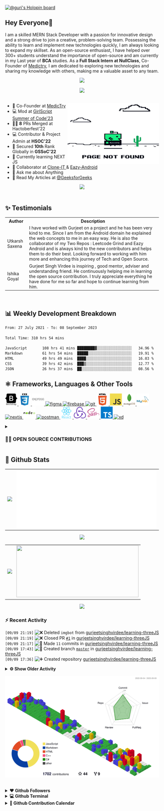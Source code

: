 [![@guri's Holopin board](https://holopin.io/api/user/board?user=guri)](https://holopin.io/@guri)

<!----------------------------------------------------------------ABOUT ME ----------------------------------------------------->

## Hey Everyone👋

I am a skilled MERN Stack Developer with a passion for innovative design and a strong drive to join a creative, problem-solving team. Possessing the ability to learn and implement new technologies quickly, I am always looking to expand my skillset. As an open-source enthusiast, I have helped over 300+ students understand the importance of open-source and am currently in my Last year of **BCA** studies. 
As a **Full Stack Intern at NullClass**, Co-Founder of [Medictry](https://www.linkedin.com/company/89489745), I am dedicated to exploring new technologies and sharing my knowledge with others, making me a valuable asset to any team.

<p align="center">
    <a href = "mailto: gurjeetsinghvirdee@gmail.com" target="_blank"><img src="https://img.shields.io/badge/gurjeetsinghvirdee@gmail.com-D74E43?style=for-the-badge&logo=gmail&logoColor=white"></a>
 </p>
 
<div align="center">
    <img src="https://api.visitorbadge.io/api/visitors?path=https%3A%2F%2Fgithub.com%2Fgurjeetsinghvirdee%2Fgurjeetsinghvirdee&label=VISITORS&labelColor=%23d9e3f0&countColor=%232ccce4"  width="150" />
</div>

<img src="https://www.animatedimages.org/data/media/562/animated-line-image-0111.gif" width="1000" height="2" />

<div>

<img align="right" height="200" width="300" src="https://raw.githubusercontent.com/gurjeetsinghvirdee/gurjeetsinghvirdee/main/giphy.webp" />
       <ul align="left">
            <li> 🏢 Co-Founder at <a href="https://www.linkedin.com/company/medictry/">MedicTry</a>
            <li> 💻 Mod at <a href="https://gssoc.girlscript.tech/"> GirlScript Summer of Code'23 </a></li>
            <li> 🧑‍💻 <strong>8</strong> PRs Merged at Hactoberfest'22 </li>
            <li> 💻 Contributor & Project Admin at <strong>HSOC'22</strong> </li>
            <li> 🎉 Secured <strong>10th</strong> Rank Globally in <strong>GSSoC'22</strong> </li>
            <li> 🏫 Currently learning NEXT JS </li>
            <li> 🤝 Collaborator at <a href="https://github.com/Rayman-Sodhi/Clone-IT"> Clone-IT </a> & <a href="https://github.com/utkarsh006/Eazy-Android"> Eazy-Android </a>
            </li>
            <li> 💬 Ask me about Anything </li>
            <li> 📕 Read My Articles at 
                <a href="https://auth.geeksforgeeks.org/user/gurjeetsinghvirdee/articles" target="_blank">@GeeksforGeeks</a>
            </li>
       </ul>  
</div>

<!--------------------------- Lanyard Profile--------------------------------->

<div align="center">        
    <a href="https://discord.com/users/916597112882495510"><img src="https://lanyard.cnrad.dev/api/916597112882495510" /></a>
</div>

<img src="https://www.animatedimages.org/data/media/562/animated-line-image-0111.gif" width="1000" height="2" />        
<!------------------------------------------TESTIMONIALS----------------------------------------------->
        
## ✨ Testimonials
        
<table>
  <tr>
    <th>Author</th>
    <th>Description</th>
  </tr>
  <tr>
    <td>Utkarsh Saxena</td>
    <td>I have worked with Gurjeet on a project and he has been very kind to me. Since I am from the Android domain he explained the web concepts to me in an easy way. He is also the collaborator of my Two Repos : Leetcode Grind and Eazy Android and is always kind to the new contributors and helps them to do their best. Looking forward to working with him more and enhancing this journey of Tech and Open Source.</td>
  </tr>
  <tr>
      <td>Ishika Goyal</td>
      <td>Gurjeet Singh Virdee is inspiring , good mentor, adviser and understanding friend. He continuously helping me in learning the open source contribution. I     truly appreciate everything he have done for me so far and hope to continue learning from him.</td>
  </tr>
</table>

<img src="https://www.animatedimages.org/data/media/562/animated-line-image-0111.gif" width="1000" height="2" />

<!-------------------------------------------------WAKA TIME---------------------------------------------------->

## 📊 Weekly Development Breakdown
  
<!--START_SECTION:waka-->

```txt
From: 27 July 2021 - To: 08 September 2023

Total Time: 310 hrs 54 mins

JavaScript       108 hrs 41 mins ████████▓░░░░░░░░░░░░░░░░   34.96 %
Markdown         61 hrs 54 mins  █████░░░░░░░░░░░░░░░░░░░░   19.91 %
HTML             49 hrs 49 mins  ████░░░░░░░░░░░░░░░░░░░░░   16.03 %
CSS              39 hrs 42 mins  ███▒░░░░░░░░░░░░░░░░░░░░░   12.77 %
JSON             26 hrs 37 mins  ██░░░░░░░░░░░░░░░░░░░░░░░   08.56 %
```

<!--END_SECTION:waka--> 

<!---------------------------------Frameworks, Languages & Other Tools ------------------------------------->        
        
## ⚛️ Frameworks, Languages & Other Tools        
 
<p align="left"> 
    <a href="https://getbootstrap.com" target="_blank" rel="noreferrer"> <img src="https://raw.githubusercontent.com/devicons/devicon/master/icons/bootstrap/bootstrap-plain-wordmark.svg" alt="bootstrap" width="40" height="40"/> 
    </a> 
    <a href="https://www.w3schools.com/css/" target="_blank" rel="noreferrer"> <img src="https://raw.githubusercontent.com/devicons/devicon/master/icons/css3/css3-original-wordmark.svg" alt="css3" width="40" height="40"/> 
    </a> 
    <a href="https://expressjs.com" target="_blank" rel="noreferrer"> <img src="https://raw.githubusercontent.com/devicons/devicon/master/icons/express/express-original-wordmark.svg" alt="express" width="40" height="40"/> 
    </a> 
    <a href="https://www.figma.com/" target="_blank" rel="noreferrer"> <img src="https://www.vectorlogo.zone/logos/figma/figma-icon.svg" alt="figma" width="40" height="40"/> 
    </a> <a href="https://firebase.google.com/" target="_blank" rel="noreferrer"> <img src="https://www.vectorlogo.zone/logos/firebase/firebase-icon.svg" alt="firebase" width="40" height="40"/> 
    </a> 
    <a href="https://git-scm.com/" target="_blank" rel="noreferrer"> <img src="https://www.vectorlogo.zone/logos/git-scm/git-scm-icon.svg" alt="git" width="40" height="40"/> 
    </a> 
    <a href="https://www.w3.org/html/" target="_blank" rel="noreferrer"> <img src="https://raw.githubusercontent.com/devicons/devicon/master/icons/html5/html5-original-wordmark.svg" alt="html5" width="40" height="40"/> 
    </a> 
    <a href="https://developer.mozilla.org/en-US/docs/Web/JavaScript" target="_blank" rel="noreferrer"> <img src="https://raw.githubusercontent.com/devicons/devicon/master/icons/javascript/javascript-original.svg" alt="javascript" width="40" height="40"/> 
    </a> 
    <a href="https://www.mongodb.com/" target="_blank" rel="noreferrer"> <img src="https://raw.githubusercontent.com/devicons/devicon/master/icons/mongodb/mongodb-original-wordmark.svg" alt="mongodb" width="40" height="40"/> 
    </a> 
    <a href="https://www.mysql.com/" target="_blank" rel="noreferrer"> <img src="https://raw.githubusercontent.com/devicons/devicon/master/icons/mysql/mysql-original-wordmark.svg" alt="mysql" width="40" height="40"/> 
    </a> 
    <a href="https://nextjs.org/" target="_blank" rel="noreferrer"> <img src="https://cdn.worldvectorlogo.com/logos/nextjs-2.svg" alt="nextjs" width="40" height="40"/> 
    </a> 
    <a href="https://nodejs.org" target="_blank" rel="noreferrer"> <img src="https://raw.githubusercontent.com/devicons/devicon/master/icons/nodejs/nodejs-original-wordmark.svg" alt="nodejs" width="40" height="40"/> 
    </a> 
    <a href="https://postman.com" target="_blank" rel="noreferrer"> <img src="https://www.vectorlogo.zone/logos/getpostman/getpostman-icon.svg" alt="postman" width="40" height="40"/> 
    </a> 
    <a href="https://reactjs.org/" target="_blank" rel="noreferrer"> <img src="https://raw.githubusercontent.com/devicons/devicon/master/icons/react/react-original-wordmark.svg" alt="react" width="40" height="40"/> 
    </a> 
    <a href="https://redux.js.org" target="_blank" rel="noreferrer"> <img src="https://raw.githubusercontent.com/devicons/devicon/master/icons/redux/redux-original.svg" alt="redux" width="40" height="40"/> 
    </a> 
    <a href="https://sass-lang.com" target="_blank" rel="noreferrer"> <img src="https://raw.githubusercontent.com/devicons/devicon/master/icons/sass/sass-original.svg" alt="sass" width="40" height="40"/> 
    </a> 
    <a href="https://www.typescriptlang.org/" target="_blank" rel="noreferrer"> <img src="https://raw.githubusercontent.com/devicons/devicon/master/icons/typescript/typescript-original.svg" alt="typescript" width="40" height="40"/> 
    </a> 
    <a href="https://www.adobe.com/products/xd.html" target="_blank" rel="noreferrer"> <img src="https://cdn.worldvectorlogo.com/logos/adobe-xd.svg" alt="xd" width="40" height="40"/> 
    </a> 
</p>

<!---------------------- OPEN SOURCE CONTRIBUTIONS ---------------------->
        
<details>
    <summary><h3> 👨‍💻 OPEN SOURCE CONTRIBUTIONS</h3></summary>  
    
|S.No.|Open Source Program |Duration| Contribution |Role|Rewards|
|---------|--------|-------|-------|----|-----|    
| 1. | GirlScript Summer Of Code 2022 | 1st Mar - 31st May 2022 | [Click Here](https://docs.google.com/document/d/15t_iThcyiNgIuAUmTJ9Utjy1ccxwTGZXy_0n8VYsHLE/edit?usp=sharing) | Contributor | [Link](https://drive.google.com/drive/folders/1gYYFepBLm09uATAZ9_Nh34opop_0nfCi?usp=sharing) |    
| 2. | GirlScript Summer Of Code 2022 | 1st Mar - 31st May 2022 | [Bundli-Frontend](https://github.com/Ayush7614/Bundli-Frontend) & [WebDev-ProjectKart](https://github.com/khushi-purwar/WebDev-ProjectKart) | Mentor | [Link](https://drive.google.com/drive/folders/1d0gDnPh8gR8qU61g-fWLEhahhshR8PXh?usp=sharing) |
| 3. | GirlScript Summer Of Code 2022 | 1st Mar - 31st July 2022 | Discord Moderator, Managing participants <br> activity through out the program. | Technical Team | T-Shirt [Link](https://drive.google.com/drive/folders/1B2jDXyXA-L-XXypvaNzrpXRTVY7GW-04?usp=sharing) |
| 4. | Hack Club RAIT | 1st July - 30st September 2022 | [Click Here](https://docs.google.com/document/d/1_ZutQmDbGkuFsbypF2oX_jbmFMf7OV-X4kr8xVs5J0w) | Contributor | [Link](https://drive.google.com/file/d/1Km6kXQU3NWr8OkWnaHB7-vLfEjhffplE/view?usp=sharing) |
| 5. | Hacktoberfest | 1st October - 31st October 2022 | [Click Here](https://docs.google.com/document/d/1mv27yGR7-SsIDOinqsYDnFutXHG49awhzvZYaEna3rM) | Contributor | T-Shirt & Stickers | 
| 6. | HyperEdge WOB'23 | 1st Feb - 1st May | Discord Moderator, Managing Leaderboard | Managing Team | - |
| 7. | GirlScript Summer Of Code 2023 | 6th May - 03 July | Jarvis - Decentralised Expense Tracker, GameZone | Mentor | - |
| 8. | GirlScript Summer Of Code 2023 | 29 May  - 5 September 2023 | Managing the activity of PA, Mentors & Contributors throughout the program | Discord Mod | - |
    
</details>

<!------------------------------------------------------------ GITHUB STATS ------------------------------------------------------------------------>
        
## 💫 Github Stats

<table>    
<tr>
  <td align="center">
    <img width="400" src="https://streak-stats.demolab.com/?user=gurjeetsinghvirdee&theme=shades-of-purple&hide_border=true&border_radius=5&date_format=j%20M%5B%20Y%5D" />
  </td>
  <td align="center">
    <img src="https://github.com/gurjeetsinghvirdee/gurjeetsinghvirdee/blob/main/metrics.plugin.isocalendar.svg" />
  </td>
</tr>
</table>

<div align="center">
    <img width="600" src="https://github-profile-trophy.vercel.app/?username=gurjeetsinghvirdee&theme=discord&column=5&hide_border=true" /> 
</div>

<table>    
<tr>
  <td align="center">
    <img width="400" src="https://github-readme-stats.vercel.app/api?username=gurjeetsinghvirdee&show_icons=true&theme=shades-of-purple&include_all_commits=true&hide_border=true" />
  </td>
  <td align="center">
    <img height="170" width="400" src="https://github-readme-stats.vercel.app/api/top-langs/?username=gurjeetsinghvirdee&layout=compact&theme=shades-of-purple&langs_count=15&hide_border=true" /> 
  </td>
</tr>
</table>

<div align="center">
  <img src="https://github-readme-activity-graph.vercel.app/graph?username=gurjeetsinghvirdee&theme=synthwave-84&true&hide_border=true" />
</div>
        
### ⚡ Recent Activity     
        
<!--START_SECTION:activity-->  
`[09/09 21:19]` <img alt="❌" src="https://github.com/cheesits456/github-activity-readme/raw/master/icons/delete.png" align="top" height="18"> Deleted `imgbot` from [gurjeetsinghvirdee/learning-threeJS](https://github.com/gurjeetsinghvirdee/learning-threeJS)  
`[09/09 21:19]` <img alt="❌" src="https://github.com/cheesits456/github-activity-readme/raw/master/icons/pr-close.png" align="top" height="18"> Closed PR [`#1`](https://github.com//gurjeetsinghvirdee/learning-threeJS/pull/1 '[ImgBot] Optimize images') in [gurjeetsinghvirdee/learning-threeJS](https://github.com/gurjeetsinghvirdee/learning-threeJS)  
`[09/09 21:17]` <img alt="📝" src="https://github.com/cheesits456/github-activity-readme/raw/master/icons/commit.png" align="top" height="18"> Made `11` commits in [gurjeetsinghvirdee/learning-threeJS](https://github.com/gurjeetsinghvirdee/learning-threeJS)  
`[09/09 17:43]` <img alt="📂" src="https://github.com/cheesits456/github-activity-readme/raw/master/icons/create-branch.png" align="top" height="18"> Created branch [`master`](https://github.com/gurjeetsinghvirdee/learning-threeJS/tree/master) in [gurjeetsinghvirdee/learning-threeJS](https://github.com/gurjeetsinghvirdee/learning-threeJS)  
`[09/09 17:36]` <img alt="➕" src="https://github.com/cheesits456/github-activity-readme/raw/master/icons/create-repo.png" align="top" height="18"> Created repository [gurjeetsinghvirdee/learning-threeJS](https://github.com/gurjeetsinghvirdee/learning-threeJS)  

<details><summary><b> ⚙️ Show Older Activity</b></summary>

`[09/09 17:34]` <img alt="📝" src="https://github.com/cheesits456/github-activity-readme/raw/master/icons/commit.png" align="top" height="18"> Made `2` commits in [gurjeetsinghvirdee/starting-with-threejs](https://github.com/gurjeetsinghvirdee/starting-with-threejs)  
`[09/09 17:18]` <img alt="📂" src="https://github.com/cheesits456/github-activity-readme/raw/master/icons/create-branch.png" align="top" height="18"> Created branch [`master`](https://github.com/gurjeetsinghvirdee/starting-with-threejs/tree/master) in [gurjeetsinghvirdee/starting-with-threejs](https://github.com/gurjeetsinghvirdee/starting-with-threejs)  
`[09/09 17:17]` <img alt="➕" src="https://github.com/cheesits456/github-activity-readme/raw/master/icons/create-repo.png" align="top" height="18"> Created repository [gurjeetsinghvirdee/starting-with-threejs](https://github.com/gurjeetsinghvirdee/starting-with-threejs)  
`[09/09 17:12]` <img alt="⭐" src="https://github.com/cheesits456/github-activity-readme/raw/master/icons/star.png" align="top" height="18"> Starred [floating-ui/floating-ui](https://github.com/floating-ui/floating-ui)  
`[09/07 19:30]` <img alt="📝" src="https://github.com/cheesits456/github-activity-readme/raw/master/icons/commit.png" align="top" height="18"> Made `40` commits in [gurjeetsinghvirdee/khugitshii](https://github.com/gurjeetsinghvirdee/khugitshii)  
`[09/07 13:34]` <img alt="📝" src="https://github.com/cheesits456/github-activity-readme/raw/master/icons/commit.png" align="top" height="18"> Made `6` commits in [gurjeetsinghvirdee/gssoc-website-new](https://github.com/gurjeetsinghvirdee/gssoc-website-new)  
`[09/07 08:54]` <img alt="📝" src="https://github.com/cheesits456/github-activity-readme/raw/master/icons/commit.png" align="top" height="18"> Made `2` commits in [girlscript/gssoc-website-new](https://github.com/girlscript/gssoc-website-new)  
`[09/06 09:45]` <img alt="📝" src="https://github.com/cheesits456/github-activity-readme/raw/master/icons/commit.png" align="top" height="18"> Made `1` commit in [gurjeetsinghvirdee/gurjeetsinghvirdee](https://github.com/gurjeetsinghvirdee/gurjeetsinghvirdee)  
`[09/06 09:08]` <img alt="📝" src="https://github.com/cheesits456/github-activity-readme/raw/master/icons/commit.png" align="top" height="18"> Made `1` commit in [gurjeetsinghvirdee/gssoc-website-new](https://github.com/gurjeetsinghvirdee/gssoc-website-new)  
`[09/06 07:37]` <img alt="📝" src="https://github.com/cheesits456/github-activity-readme/raw/master/icons/commit.png" align="top" height="18"> Made `1` commit in [girlscript/gssoc-website-new](https://github.com/girlscript/gssoc-website-new)  
`[09/05 13:06]` <img alt="📝" src="https://github.com/cheesits456/github-activity-readme/raw/master/icons/commit.png" align="top" height="18"> Made `3` commits in [gurjeetsinghvirdee/gssoc-website-new](https://github.com/gurjeetsinghvirdee/gssoc-website-new)  
`[09/05 13:06]` <img alt="📝" src="https://github.com/cheesits456/github-activity-readme/raw/master/icons/commit.png" align="top" height="18"> Made `3` commits in [girlscript/gssoc-website-new](https://github.com/girlscript/gssoc-website-new)  
`[09/04 16:56]` <img alt="📝" src="https://github.com/cheesits456/github-activity-readme/raw/master/icons/commit.png" align="top" height="18"> Made `1` commit in [gurjeetsinghvirdee/gssoc-website-new](https://github.com/gurjeetsinghvirdee/gssoc-website-new)  
`[09/04 16:53]` <img alt="📝" src="https://github.com/cheesits456/github-activity-readme/raw/master/icons/commit.png" align="top" height="18"> Made `2` commits in [girlscript/gssoc-website-new](https://github.com/girlscript/gssoc-website-new)  
`[09/04 16:53]` <img alt="🎉" src="https://github.com/cheesits456/github-activity-readme/raw/master/icons/merge.png" align="top" height="18"> Merged PR [`#159`](https://github.com//girlscript/gssoc-website-new/pull/159 'all emails added') in [girlscript/gssoc-website-new](https://github.com/girlscript/gssoc-website-new)  
`[09/04 16:52]` <img alt="✅" src="https://github.com/cheesits456/github-activity-readme/raw/master/icons/pr-open.png" align="top" height="18"> Opened PR [`#159`](https://github.com//girlscript/gssoc-website-new/pull/159 'all emails added') in [girlscript/gssoc-website-new](https://github.com/girlscript/gssoc-website-new)  
`[09/04 16:50]` <img alt="📝" src="https://github.com/cheesits456/github-activity-readme/raw/master/icons/commit.png" align="top" height="18"> Made `2` commits in [gurjeetsinghvirdee/gssoc-website-new](https://github.com/gurjeetsinghvirdee/gssoc-website-new)  
`[09/02 19:57]` <img alt="📝" src="https://github.com/cheesits456/github-activity-readme/raw/master/icons/commit.png" align="top" height="18"> Made `1` commit in [girlscript/gssoc-website-new](https://github.com/girlscript/gssoc-website-new)  
`[09/02 17:10]` <img alt="📝" src="https://github.com/cheesits456/github-activity-readme/raw/master/icons/commit.png" align="top" height="18"> Made `1` commit in [gurjeetsinghvirdee/gssoc-website-new](https://github.com/gurjeetsinghvirdee/gssoc-website-new)  
`[09/02 17:09]` <img alt="📝" src="https://github.com/cheesits456/github-activity-readme/raw/master/icons/commit.png" align="top" height="18"> Made `2` commits in [girlscript/gssoc-website-new](https://github.com/girlscript/gssoc-website-new)  
`[09/02 17:09]` <img alt="🎉" src="https://github.com/cheesits456/github-activity-readme/raw/master/icons/merge.png" align="top" height="18"> Merged PR [`#158`](https://github.com//girlscript/gssoc-website-new/pull/158 'few mails added in mentors json') in [girlscript/gssoc-website-new](https://github.com/girlscript/gssoc-website-new)  
`[09/02 17:09]` <img alt="✅" src="https://github.com/cheesits456/github-activity-readme/raw/master/icons/pr-open.png" align="top" height="18"> Opened PR [`#158`](https://github.com//girlscript/gssoc-website-new/pull/158 'few mails added in mentors json') in [girlscript/gssoc-website-new](https://github.com/girlscript/gssoc-website-new)  
`[09/02 17:09]` <img alt="📝" src="https://github.com/cheesits456/github-activity-readme/raw/master/icons/commit.png" align="top" height="18"> Made `6` commits in [gurjeetsinghvirdee/gssoc-website-new](https://github.com/gurjeetsinghvirdee/gssoc-website-new)  
`[09/01 19:19]` <img alt="📝" src="https://github.com/cheesits456/github-activity-readme/raw/master/icons/commit.png" align="top" height="18"> Made `5` commits in [girlscript/gssoc-website-new](https://github.com/girlscript/gssoc-website-new)  
`[08/31 19:37]` <img alt="📝" src="https://github.com/cheesits456/github-activity-readme/raw/master/icons/commit.png" align="top" height="18"> Made `1` commit in [gurjeetsinghvirdee/gssoc-website-new](https://github.com/gurjeetsinghvirdee/gssoc-website-new)  
`[08/31 19:27]` <img alt="📝" src="https://github.com/cheesits456/github-activity-readme/raw/master/icons/commit.png" align="top" height="18"> Made `2` commits in [girlscript/gssoc-website-new](https://github.com/girlscript/gssoc-website-new)  
`[08/31 19:27]` <img alt="🎉" src="https://github.com/cheesits456/github-activity-readme/raw/master/icons/merge.png" align="top" height="18"> Merged PR [`#157`](https://github.com//girlscript/gssoc-website-new/pull/157 'Admins data updated') in [girlscript/gssoc-website-new](https://github.com/girlscript/gssoc-website-new)  
`[08/31 19:26]` <img alt="✅" src="https://github.com/cheesits456/github-activity-readme/raw/master/icons/pr-open.png" align="top" height="18"> Opened PR [`#157`](https://github.com//girlscript/gssoc-website-new/pull/157 'Admins data updated') in [girlscript/gssoc-website-new](https://github.com/girlscript/gssoc-website-new)  
`[08/31 19:24]` <img alt="📝" src="https://github.com/cheesits456/github-activity-readme/raw/master/icons/commit.png" align="top" height="18"> Made `4` commits in [gurjeetsinghvirdee/gssoc-website-new](https://github.com/gurjeetsinghvirdee/gssoc-website-new)  
`[08/31 18:58]` <img alt="📝" src="https://github.com/cheesits456/github-activity-readme/raw/master/icons/commit.png" align="top" height="18"> Made `3` commits in [girlscript/gssoc-website-new](https://github.com/girlscript/gssoc-website-new)  
`[08/31 18:46]` <img alt="🎉" src="https://github.com/cheesits456/github-activity-readme/raw/master/icons/merge.png" align="top" height="18"> Merged PR [`#156`](https://github.com//girlscript/gssoc-website-new/pull/156 'lower Case Email issue fixed') in [girlscript/gssoc-website-new](https://github.com/girlscript/gssoc-website-new)  
`[08/31 18:44]` <img alt="✅" src="https://github.com/cheesits456/github-activity-readme/raw/master/icons/pr-open.png" align="top" height="18"> Opened PR [`#156`](https://github.com//girlscript/gssoc-website-new/pull/156 'lower Case Email issue fixed') in [girlscript/gssoc-website-new](https://github.com/girlscript/gssoc-website-new)  
`[08/31 18:44]` <img alt="📂" src="https://github.com/cheesits456/github-activity-readme/raw/master/icons/create-branch.png" align="top" height="18"> Created branch [`Admins-data`](https://github.com/gurjeetsinghvirdee/gssoc-website-new/tree/Admins-data) in [gurjeetsinghvirdee/gssoc-website-new](https://github.com/gurjeetsinghvirdee/gssoc-website-new)  
`[08/31 16:20]` <img alt="📝" src="https://github.com/cheesits456/github-activity-readme/raw/master/icons/commit.png" align="top" height="18"> Made `4` commits in [gurjeetsinghvirdee/gssoc-website-new](https://github.com/gurjeetsinghvirdee/gssoc-website-new)  
`[08/30 14:57]` <img alt="📝" src="https://github.com/cheesits456/github-activity-readme/raw/master/icons/commit.png" align="top" height="18"> Made `2` commits in [girlscript/gssoc-website-new](https://github.com/girlscript/gssoc-website-new)  
`[08/30 14:57]` <img alt="🎉" src="https://github.com/cheesits456/github-activity-readme/raw/master/icons/merge.png" align="top" height="18"> Merged PR [`#155`](https://github.com//girlscript/gssoc-website-new/pull/155 'top contributors emails added') in [girlscript/gssoc-website-new](https://github.com/girlscript/gssoc-website-new)  
`[08/30 14:57]` <img alt="✅" src="https://github.com/cheesits456/github-activity-readme/raw/master/icons/pr-open.png" align="top" height="18"> Opened PR [`#155`](https://github.com//girlscript/gssoc-website-new/pull/155 'top contributors emails added') in [girlscript/gssoc-website-new](https://github.com/girlscript/gssoc-website-new)  
`[08/30 14:56]` <img alt="📝" src="https://github.com/cheesits456/github-activity-readme/raw/master/icons/commit.png" align="top" height="18"> Made `3` commits in [gurjeetsinghvirdee/gssoc-website-new](https://github.com/gurjeetsinghvirdee/gssoc-website-new)  
`[08/30 12:02]` <img alt="🎉" src="https://github.com/cheesits456/github-activity-readme/raw/master/icons/merge.png" align="top" height="18"> Merged PR [`#154`](https://github.com//girlscript/gssoc-website-new/pull/154 'data has been merged from other json file') in [girlscript/gssoc-website-new](https://github.com/girlscript/gssoc-website-new)  
`[08/30 12:02]` <img alt="📝" src="https://github.com/cheesits456/github-activity-readme/raw/master/icons/commit.png" align="top" height="18"> Made `2` commits in [girlscript/gssoc-website-new](https://github.com/girlscript/gssoc-website-new)  
`[08/30 12:02]` <img alt="✅" src="https://github.com/cheesits456/github-activity-readme/raw/master/icons/pr-open.png" align="top" height="18"> Opened PR [`#154`](https://github.com//girlscript/gssoc-website-new/pull/154 'data has been merged from other json file') in [girlscript/gssoc-website-new](https://github.com/girlscript/gssoc-website-new)  
`[08/30 12:01]` <img alt="📝" src="https://github.com/cheesits456/github-activity-readme/raw/master/icons/commit.png" align="top" height="18"> Made `8` commits in [gurjeetsinghvirdee/gssoc-website-new](https://github.com/gurjeetsinghvirdee/gssoc-website-new)  
`[08/30 11:47]` <img alt="📝" src="https://github.com/cheesits456/github-activity-readme/raw/master/icons/commit.png" align="top" height="18"> Made `2` commits in [girlscript/gssoc-website-new](https://github.com/girlscript/gssoc-website-new)  
`[08/30 11:47]` <img alt="🎉" src="https://github.com/cheesits456/github-activity-readme/raw/master/icons/merge.png" align="top" height="18"> Merged PR [`#152`](https://github.com//girlscript/gssoc-website-new/pull/152 'Added Contributers 200-300 json') in [girlscript/gssoc-website-new](https://github.com/girlscript/gssoc-website-new)  
`[08/30 11:46]` <img alt="📝" src="https://github.com/cheesits456/github-activity-readme/raw/master/icons/commit.png" align="top" height="18"> Made `3` commits in [girlscript/gssoc-website-new](https://github.com/girlscript/gssoc-website-new)  
`[08/30 11:46]` <img alt="🎉" src="https://github.com/cheesits456/github-activity-readme/raw/master/icons/merge.png" align="top" height="18"> Merged PR [`#153`](https://github.com//girlscript/gssoc-website-new/pull/153 'Contributors data ') in [girlscript/gssoc-website-new](https://github.com/girlscript/gssoc-website-new)  
`[08/30 11:45]` <img alt="✅" src="https://github.com/cheesits456/github-activity-readme/raw/master/icons/pr-open.png" align="top" height="18"> Opened PR [`#153`](https://github.com//girlscript/gssoc-website-new/pull/153 'Contributors data ') in [girlscript/gssoc-website-new](https://github.com/girlscript/gssoc-website-new)  
`[08/30 11:45]` <img alt="📝" src="https://github.com/cheesits456/github-activity-readme/raw/master/icons/commit.png" align="top" height="18"> Made `1` commit in [gurjeetsinghvirdee/gssoc-website-new](https://github.com/gurjeetsinghvirdee/gssoc-website-new)  
`[08/30 10:42]` <img alt="📂" src="https://github.com/cheesits456/github-activity-readme/raw/master/icons/create-branch.png" align="top" height="18"> Created branch [`contributors_data`](https://github.com/gurjeetsinghvirdee/gssoc-website-new/tree/contributors_data) in [gurjeetsinghvirdee/gssoc-website-new](https://github.com/gurjeetsinghvirdee/gssoc-website-new)  
`[08/30 10:31]` <img alt="📝" src="https://github.com/cheesits456/github-activity-readme/raw/master/icons/commit.png" align="top" height="18"> Made `2` commits in [gurjeetsinghvirdee/gssoc-website-new](https://github.com/gurjeetsinghvirdee/gssoc-website-new)  
`[08/30 10:21]` <img alt="🔍" src="https://github.com/cheesits456/github-activity-readme/raw/master/icons/review.png" align="top" height="18"> Reviewed [`#152`](https://github.com//girlscript/gssoc-website-new/pull/152 'Added Contributers 200-300 json') in [girlscript/gssoc-website-new](https://github.com/girlscript/gssoc-website-new)  
`[08/29 19:13]` <img alt="📝" src="https://github.com/cheesits456/github-activity-readme/raw/master/icons/commit.png" align="top" height="18"> Made `2` commits in [gurjeetsinghvirdee/gssoc-website-new](https://github.com/gurjeetsinghvirdee/gssoc-website-new)  
`[08/29 19:09]` <img alt="📝" src="https://github.com/cheesits456/github-activity-readme/raw/master/icons/commit.png" align="top" height="18"> Made `3` commits in [girlscript/gssoc-website-new](https://github.com/girlscript/gssoc-website-new)  
`[08/29 19:08]` <img alt="🎉" src="https://github.com/cheesits456/github-activity-readme/raw/master/icons/merge.png" align="top" height="18"> Merged PR [`#151`](https://github.com//girlscript/gssoc-website-new/pull/151 'Top100 contributors data has been added') in [girlscript/gssoc-website-new](https://github.com/girlscript/gssoc-website-new)  
`[08/29 19:08]` <img alt="✅" src="https://github.com/cheesits456/github-activity-readme/raw/master/icons/pr-open.png" align="top" height="18"> Opened PR [`#151`](https://github.com//girlscript/gssoc-website-new/pull/151 'Top100 contributors data has been added') in [girlscript/gssoc-website-new](https://github.com/girlscript/gssoc-website-new)  
`[08/29 19:07]` <img alt="📝" src="https://github.com/cheesits456/github-activity-readme/raw/master/icons/commit.png" align="top" height="18"> Made `2` commits in [gurjeetsinghvirdee/gssoc-website-new](https://github.com/gurjeetsinghvirdee/gssoc-website-new)  
`[08/29 16:42]` <img alt="🎉" src="https://github.com/cheesits456/github-activity-readme/raw/master/icons/merge.png" align="top" height="18"> Merged PR [`#150`](https://github.com//girlscript/gssoc-website-new/pull/150 'typo error fixed & added some data') in [girlscript/gssoc-website-new](https://github.com/girlscript/gssoc-website-new)  
`[08/29 16:42]` <img alt="📝" src="https://github.com/cheesits456/github-activity-readme/raw/master/icons/commit.png" align="top" height="18"> Made `2` commits in [girlscript/gssoc-website-new](https://github.com/girlscript/gssoc-website-new)  
`[08/29 16:41]` <img alt="✅" src="https://github.com/cheesits456/github-activity-readme/raw/master/icons/pr-open.png" align="top" height="18"> Opened PR [`#150`](https://github.com//girlscript/gssoc-website-new/pull/150 'typo error fixed & added some data') in [girlscript/gssoc-website-new](https://github.com/girlscript/gssoc-website-new)  
`[08/29 16:40]` <img alt="📝" src="https://github.com/cheesits456/github-activity-readme/raw/master/icons/commit.png" align="top" height="18"> Made `5` commits in [gurjeetsinghvirdee/gssoc-website-new](https://github.com/gurjeetsinghvirdee/gssoc-website-new)  
`[08/21 23:28]` <img alt="📝" src="https://github.com/cheesits456/github-activity-readme/raw/master/icons/commit.png" align="top" height="18"> Made `2` commits in [gurjeetsinghvirdee/apple-vision-pro-clone](https://github.com/gurjeetsinghvirdee/apple-vision-pro-clone)  
`[08/18 22:35]` <img alt="📝" src="https://github.com/cheesits456/github-activity-readme/raw/master/icons/commit.png" align="top" height="18"> Made `2` commits in [gurjeetsinghvirdee/gurjeetsinghvirdee](https://github.com/gurjeetsinghvirdee/gurjeetsinghvirdee)  
`[08/18 22:23]` <img alt="📝" src="https://github.com/cheesits456/github-activity-readme/raw/master/icons/commit.png" align="top" height="18"> Made `13` commits in [gurjeetsinghvirdee/apple-vision-pro-clone](https://github.com/gurjeetsinghvirdee/apple-vision-pro-clone)  
`[08/15 19:01]` <img alt="📝" src="https://github.com/cheesits456/github-activity-readme/raw/master/icons/commit.png" align="top" height="18"> Made `1` commit in [gurjeetsinghvirdee/gssoc-website-new](https://github.com/gurjeetsinghvirdee/gssoc-website-new)  
`[08/15 18:55]` <img alt="📝" src="https://github.com/cheesits456/github-activity-readme/raw/master/icons/commit.png" align="top" height="18"> Made `1` commit in [girlscript/gssoc-website-new](https://github.com/girlscript/gssoc-website-new)  
`[08/15 16:00]` <img alt="🗣" src="https://github.com/cheesits456/github-activity-readme/raw/master/icons/comment.png" align="top" height="18"> Commented on [`#2850`](https://github.com//kunjgit/GameZone/issues/2850 '[GSSoC\'23] HueHero Game added') in [kunjgit/GameZone](https://github.com/kunjgit/GameZone)  
`[08/15 13:53]` <img alt="📝" src="https://github.com/cheesits456/github-activity-readme/raw/master/icons/commit.png" align="top" height="18"> Made `3` commits in [gurjeetsinghvirdee/gssoc-website-new](https://github.com/gurjeetsinghvirdee/gssoc-website-new)  
`[08/12 14:29]` <img alt="📝" src="https://github.com/cheesits456/github-activity-readme/raw/master/icons/commit.png" align="top" height="18"> Made `2` commits in [girlscript/gssoc-website-new](https://github.com/girlscript/gssoc-website-new)  
`[08/12 14:29]` <img alt="🎉" src="https://github.com/cheesits456/github-activity-readme/raw/master/icons/merge.png" align="top" height="18"> Merged PR [`#147`](https://github.com//girlscript/gssoc-website-new/pull/147 '[2023] Final Leaderboard') in [girlscript/gssoc-website-new](https://github.com/girlscript/gssoc-website-new)  
`[08/12 14:28]` <img alt="🔍" src="https://github.com/cheesits456/github-activity-readme/raw/master/icons/review.png" align="top" height="18"> Reviewed [`#147`](https://github.com//girlscript/gssoc-website-new/pull/147 '[2023] Final Leaderboard') in [girlscript/gssoc-website-new](https://github.com/girlscript/gssoc-website-new)  
`[08/11 07:59]` <img alt="📝" src="https://github.com/cheesits456/github-activity-readme/raw/master/icons/commit.png" align="top" height="18"> Made `4` commits in [gurjeetsinghvirdee/gssoc-website-new](https://github.com/gurjeetsinghvirdee/gssoc-website-new)  
`[08/11 07:52]` <img alt="📝" src="https://github.com/cheesits456/github-activity-readme/raw/master/icons/commit.png" align="top" height="18"> Made `3` commits in [girlscript/gssoc-website-new](https://github.com/girlscript/gssoc-website-new)  
`[08/11 07:52]` <img alt="🎉" src="https://github.com/cheesits456/github-activity-readme/raw/master/icons/merge.png" align="top" height="18"> Merged PR [`#146`](https://github.com//girlscript/gssoc-website-new/pull/146 'Fetching PRs from json file ') in [girlscript/gssoc-website-new](https://github.com/girlscript/gssoc-website-new)  
`[08/11 07:52]` <img alt="✅" src="https://github.com/cheesits456/github-activity-readme/raw/master/icons/pr-open.png" align="top" height="18"> Opened PR [`#146`](https://github.com//girlscript/gssoc-website-new/pull/146 'Fetching PRs from json file ') in [girlscript/gssoc-website-new](https://github.com/girlscript/gssoc-website-new)  
`[08/11 07:51]` <img alt="📝" src="https://github.com/cheesits456/github-activity-readme/raw/master/icons/commit.png" align="top" height="18"> Made `1` commit in [gurjeetsinghvirdee/gssoc-website-new](https://github.com/gurjeetsinghvirdee/gssoc-website-new)  
`[08/11 07:45]` <img alt="📂" src="https://github.com/cheesits456/github-activity-readme/raw/master/icons/create-branch.png" align="top" height="18"> Created branch [`api`](https://github.com/gurjeetsinghvirdee/gssoc-website-new/tree/api) in [gurjeetsinghvirdee/gssoc-website-new](https://github.com/gurjeetsinghvirdee/gssoc-website-new)  
`[08/11 07:32]` <img alt="📝" src="https://github.com/cheesits456/github-activity-readme/raw/master/icons/commit.png" align="top" height="18"> Made `1` commit in [gurjeetsinghvirdee/gssoc-website-new](https://github.com/gurjeetsinghvirdee/gssoc-website-new)  
`[08/11 07:32]` <img alt="📝" src="https://github.com/cheesits456/github-activity-readme/raw/master/icons/commit.png" align="top" height="18"> Made `1` commit in [girlscript/gssoc-website-new](https://github.com/girlscript/gssoc-website-new)  
`[08/09 15:59]` <img alt="❗️" src="https://github.com/cheesits456/github-activity-readme/raw/master/icons/issue.png" align="top" height="18"> Closed issue [`#2852`](https://github.com//kunjgit/GameZone/issues/2852 '[New game]: card Game') in [kunjgit/GameZone](https://github.com/kunjgit/GameZone)  
`[08/09 15:55]` <img alt="🗣" src="https://github.com/cheesits456/github-activity-readme/raw/master/icons/comment.png" align="top" height="18"> Commented on [`#2856`](https://github.com//kunjgit/GameZone/issues/2856 'Game Addition') in [kunjgit/GameZone](https://github.com/kunjgit/GameZone)  
`[08/09 15:52]` <img alt="❗️" src="https://github.com/cheesits456/github-activity-readme/raw/master/icons/issue.png" align="top" height="18"> Closed issue [`#2854`](https://github.com//kunjgit/GameZone/issues/2854 '[New game]: mine-sweeper game') in [kunjgit/GameZone](https://github.com/kunjgit/GameZone)  
`[08/09 15:52]` <img alt="🎉" src="https://github.com/cheesits456/github-activity-readme/raw/master/icons/merge.png" align="top" height="18"> Merged PR [`#2855`](https://github.com//kunjgit/GameZone/pull/2855 'my mine sweeper game is added') in [kunjgit/GameZone](https://github.com/kunjgit/GameZone)  
`[08/09 15:52]` <img alt="📝" src="https://github.com/cheesits456/github-activity-readme/raw/master/icons/commit.png" align="top" height="18"> Made `2` commits in [kunjgit/GameZone](https://github.com/kunjgit/GameZone)  
`[08/09 15:46]` <img alt="🔍" src="https://github.com/cheesits456/github-activity-readme/raw/master/icons/review.png" align="top" height="18"> Reviewed [`#2855`](https://github.com//kunjgit/GameZone/pull/2855 'my mine sweeper game is added') in [kunjgit/GameZone](https://github.com/kunjgit/GameZone)  
`[08/09 15:41]` <img alt="🗣" src="https://github.com/cheesits456/github-activity-readme/raw/master/icons/comment.png" align="top" height="18"> Commented on [`#2856`](https://github.com//kunjgit/GameZone/issues/2856 'Game Addition') in [kunjgit/GameZone](https://github.com/kunjgit/GameZone)  
`[08/09 15:24]` <img alt="❌" src="https://github.com/cheesits456/github-activity-readme/raw/master/icons/pr-close.png" align="top" height="18"> Closed PR [`#2856`](https://github.com//kunjgit/GameZone/pull/2856 'Game Addition') in [kunjgit/GameZone](https://github.com/kunjgit/GameZone)  
`[08/09 15:23]` <img alt="🔍" src="https://github.com/cheesits456/github-activity-readme/raw/master/icons/review.png" align="top" height="18"> Reviewed [`#2856`](https://github.com//kunjgit/GameZone/pull/2856 'Game Addition') in [kunjgit/GameZone](https://github.com/kunjgit/GameZone)  
`[08/09 14:41]` <img alt="📝" src="https://github.com/cheesits456/github-activity-readme/raw/master/icons/commit.png" align="top" height="18"> Made `4` commits in [gurjeetsinghvirdee/gssoc-website-new](https://github.com/gurjeetsinghvirdee/gssoc-website-new)  
`[08/09 13:17]` <img alt="📝" src="https://github.com/cheesits456/github-activity-readme/raw/master/icons/commit.png" align="top" height="18"> Made `3` commits in [kunjgit/GameZone](https://github.com/kunjgit/GameZone)  
`[08/09 13:17]` <img alt="🎉" src="https://github.com/cheesits456/github-activity-readme/raw/master/icons/merge.png" align="top" height="18"> Merged PR [`#2833`](https://github.com//kunjgit/GameZone/pull/2833 'Added a new game called Crossy Road') in [kunjgit/GameZone](https://github.com/kunjgit/GameZone)  
`[08/09 13:17]` <img alt="❗️" src="https://github.com/cheesits456/github-activity-readme/raw/master/icons/issue.png" align="top" height="18"> Closed issue [`#2824`](https://github.com//kunjgit/GameZone/issues/2824 '[New game]: Crossy Road') in [kunjgit/GameZone](https://github.com/kunjgit/GameZone)  
`[08/09 11:26]` <img alt="❗️" src="https://github.com/cheesits456/github-activity-readme/raw/master/icons/issue.png" align="top" height="18"> Closed issue [`#2842`](https://github.com//kunjgit/GameZone/issues/2842 '[New game]: Test your brain') in [kunjgit/GameZone](https://github.com/kunjgit/GameZone)  
`[08/09 11:26]` <img alt="📝" src="https://github.com/cheesits456/github-activity-readme/raw/master/icons/commit.png" align="top" height="18"> Made `3` commits in [kunjgit/GameZone](https://github.com/kunjgit/GameZone)  
`[08/09 11:26]` <img alt="🎉" src="https://github.com/cheesits456/github-activity-readme/raw/master/icons/merge.png" align="top" height="18"> Merged PR [`#2843`](https://github.com//kunjgit/GameZone/pull/2843 'TEST YOUR BRAIN GAME IS ADDED') in [kunjgit/GameZone](https://github.com/kunjgit/GameZone)  
`[08/09 11:25]` <img alt="🔍" src="https://github.com/cheesits456/github-activity-readme/raw/master/icons/review.png" align="top" height="18"> Reviewed [`#2843`](https://github.com//kunjgit/GameZone/pull/2843 'TEST YOUR BRAIN GAME IS ADDED') in [kunjgit/GameZone](https://github.com/kunjgit/GameZone)  
`[08/09 11:08]` <img alt="📝" src="https://github.com/cheesits456/github-activity-readme/raw/master/icons/commit.png" align="top" height="18"> Made `1` commit in [girlscript/gssoc-website-new](https://github.com/girlscript/gssoc-website-new)  
`[08/09 10:56]` <img alt="❗️" src="https://github.com/cheesits456/github-activity-readme/raw/master/icons/issue.png" align="top" height="18"> Closed issue [`#2838`](https://github.com//kunjgit/GameZone/issues/2838 '[Enhancement]: MENJA game is not playable ') in [kunjgit/GameZone](https://github.com/kunjgit/GameZone)  
`[08/09 10:56]` <img alt="📝" src="https://github.com/cheesits456/github-activity-readme/raw/master/icons/commit.png" align="top" height="18"> Made `2` commits in [kunjgit/GameZone](https://github.com/kunjgit/GameZone)  
`[08/09 10:56]` <img alt="🎉" src="https://github.com/cheesits456/github-activity-readme/raw/master/icons/merge.png" align="top" height="18"> Merged PR [`#2841`](https://github.com//kunjgit/GameZone/pull/2841 'Resolved issue related to MENJA game') in [kunjgit/GameZone](https://github.com/kunjgit/GameZone)  
`[08/09 10:56]` <img alt="🔍" src="https://github.com/cheesits456/github-activity-readme/raw/master/icons/review.png" align="top" height="18"> Reviewed [`#2841`](https://github.com//kunjgit/GameZone/pull/2841 'Resolved issue related to MENJA game') in [kunjgit/GameZone](https://github.com/kunjgit/GameZone)  
`[08/09 10:55]` <img alt="❗️" src="https://github.com/cheesits456/github-activity-readme/raw/master/icons/issue.png" align="top" height="18"> Closed issue [`#2830`](https://github.com//kunjgit/GameZone/issues/2830 '[New game]: Candy Match Saga') in [kunjgit/GameZone](https://github.com/kunjgit/GameZone)  
`[08/09 10:55]` <img alt="📝" src="https://github.com/cheesits456/github-activity-readme/raw/master/icons/commit.png" align="top" height="18"> Made `3` commits in [kunjgit/GameZone](https://github.com/kunjgit/GameZone)  
`[08/09 10:55]` <img alt="🎉" src="https://github.com/cheesits456/github-activity-readme/raw/master/icons/merge.png" align="top" height="18"> Merged PR [`#2846`](https://github.com//kunjgit/GameZone/pull/2846 'Added Candy match saga game') in [kunjgit/GameZone](https://github.com/kunjgit/GameZone)  
`[08/09 10:54]` <img alt="🔍" src="https://github.com/cheesits456/github-activity-readme/raw/master/icons/review.png" align="top" height="18"> Reviewed [`#2846`](https://github.com//kunjgit/GameZone/pull/2846 'Added Candy match saga game') in [kunjgit/GameZone](https://github.com/kunjgit/GameZone)  
`[08/09 09:19]` <img alt="📝" src="https://github.com/cheesits456/github-activity-readme/raw/master/icons/commit.png" align="top" height="18"> Made `1` commit in [girlscript/gssoc-website-new](https://github.com/girlscript/gssoc-website-new)  
`[08/09 07:28]` <img alt="🗣" src="https://github.com/cheesits456/github-activity-readme/raw/master/icons/comment.png" align="top" height="18"> Commented on [`#2507`](https://github.com//pranjay-poddar/Dev-Geeks/issues/2507 'Improve the UI of the deployed website') in [pranjay-poddar/Dev-Geeks](https://github.com/pranjay-poddar/Dev-Geeks)  
`[08/09 07:11]` <img alt="🗣" src="https://github.com/cheesits456/github-activity-readme/raw/master/icons/comment.png" align="top" height="18"> Commented on [`#2507`](https://github.com//pranjay-poddar/Dev-Geeks/issues/2507 'Improve the UI of the deployed website') in [pranjay-poddar/Dev-Geeks](https://github.com/pranjay-poddar/Dev-Geeks)  
`[08/09 06:11]` <img alt="📝" src="https://github.com/cheesits456/github-activity-readme/raw/master/icons/commit.png" align="top" height="18"> Made `2` commits in [kunjgit/GameZone](https://github.com/kunjgit/GameZone)  
`[08/09 06:11]` <img alt="🎉" src="https://github.com/cheesits456/github-activity-readme/raw/master/icons/merge.png" align="top" height="18"> Merged PR [`#2832`](https://github.com//kunjgit/GameZone/pull/2832 'Resolving hover effect on gihub') in [kunjgit/GameZone](https://github.com/kunjgit/GameZone)  
`[08/09 06:11]` <img alt="🔍" src="https://github.com/cheesits456/github-activity-readme/raw/master/icons/review.png" align="top" height="18"> Reviewed [`#2832`](https://github.com//kunjgit/GameZone/pull/2832 'Resolving hover effect on gihub') in [kunjgit/GameZone](https://github.com/kunjgit/GameZone)  
`[08/09 06:10]` <img alt="📝" src="https://github.com/cheesits456/github-activity-readme/raw/master/icons/commit.png" align="top" height="18"> Made `7` commits in [kunjgit/GameZone](https://github.com/kunjgit/GameZone)  
`[08/09 06:10]` <img alt="❗️" src="https://github.com/cheesits456/github-activity-readme/raw/master/icons/issue.png" align="top" height="18"> Closed issue [`#2834`](https://github.com//kunjgit/GameZone/issues/2834 '[New game]: Numeral Whiz') in [kunjgit/GameZone](https://github.com/kunjgit/GameZone)  
`[08/09 06:10]` <img alt="🎉" src="https://github.com/cheesits456/github-activity-readme/raw/master/icons/merge.png" align="top" height="18"> Merged PR [`#2835`](https://github.com//kunjgit/GameZone/pull/2835 'added Numeral-Whiz') in [kunjgit/GameZone](https://github.com/kunjgit/GameZone)  
`[08/09 06:09]` <img alt="🔍" src="https://github.com/cheesits456/github-activity-readme/raw/master/icons/review.png" align="top" height="18"> Reviewed [`#2835`](https://github.com//kunjgit/GameZone/pull/2835 'added Numeral-Whiz') in [kunjgit/GameZone](https://github.com/kunjgit/GameZone)  
`[08/09 06:09]` <img alt="📝" src="https://github.com/cheesits456/github-activity-readme/raw/master/icons/commit.png" align="top" height="18"> Made `2` commits in [kunjgit/GameZone](https://github.com/kunjgit/GameZone)  
`[08/09 06:09]` <img alt="🎉" src="https://github.com/cheesits456/github-activity-readme/raw/master/icons/merge.png" align="top" height="18"> Merged PR [`#2809`](https://github.com//kunjgit/GameZone/pull/2809 'Fixed the Footer') in [kunjgit/GameZone](https://github.com/kunjgit/GameZone)  
`[08/09 06:08]` <img alt="❌" src="https://github.com/cheesits456/github-activity-readme/raw/master/icons/pr-close.png" align="top" height="18"> Reopened PR [`#2809`](https://github.com//kunjgit/GameZone/pull/2809 'Fixed the Footer') in [kunjgit/GameZone](https://github.com/kunjgit/GameZone)  
`[08/08 19:45]` <img alt="📝" src="https://github.com/cheesits456/github-activity-readme/raw/master/icons/commit.png" align="top" height="18"> Made `8` commits in [gurjeetsinghvirdee/gssoc-website-new](https://github.com/gurjeetsinghvirdee/gssoc-website-new)  
`[08/08 19:42]` <img alt="❗️" src="https://github.com/cheesits456/github-activity-readme/raw/master/icons/issue.png" align="top" height="18"> Closed issue [`#2272`](https://github.com//kunjgit/GameZone/issues/2272 '[New game]: Add "Tenzin Game" to the Repository') in [kunjgit/GameZone](https://github.com/kunjgit/GameZone)  
`[08/08 19:41]` <img alt="❗️" src="https://github.com/cheesits456/github-activity-readme/raw/master/icons/issue.png" align="top" height="18"> Closed issue [`#2381`](https://github.com//kunjgit/GameZone/issues/2381 '[New game]: Be with 1') in [kunjgit/GameZone](https://github.com/kunjgit/GameZone)  
`[08/08 19:41]` <img alt="❗️" src="https://github.com/cheesits456/github-activity-readme/raw/master/icons/issue.png" align="top" height="18"> Closed issue [`#2271`](https://github.com//kunjgit/GameZone/issues/2271 '[New game]: Space Invaders') in [kunjgit/GameZone](https://github.com/kunjgit/GameZone)  
`[08/08 19:40]` <img alt="❗️" src="https://github.com/cheesits456/github-activity-readme/raw/master/icons/issue.png" align="top" height="18"> Closed issue [`#2820`](https://github.com//kunjgit/GameZone/issues/2820 '[New game]: Typing Game') in [kunjgit/GameZone](https://github.com/kunjgit/GameZone)  
`[08/08 19:40]` <img alt="🗣" src="https://github.com/cheesits456/github-activity-readme/raw/master/icons/comment.png" align="top" height="18"> Commented on [`#2820`](https://github.com//kunjgit/GameZone/issues/2820 '[New game]: Typing Game') in [kunjgit/GameZone](https://github.com/kunjgit/GameZone)  
`[08/08 19:40]` <img alt="❗️" src="https://github.com/cheesits456/github-activity-readme/raw/master/icons/issue.png" align="top" height="18"> Closed issue [`#2813`](https://github.com//kunjgit/GameZone/issues/2813 '[New game]: Picture Puzzle Game') in [kunjgit/GameZone](https://github.com/kunjgit/GameZone)  
`[08/08 19:39]` <img alt="❗️" src="https://github.com/cheesits456/github-activity-readme/raw/master/icons/issue.png" align="top" height="18"> Closed issue [`#2804`](https://github.com//kunjgit/GameZone/issues/2804 '[New game]: Self Checker Game') in [kunjgit/GameZone](https://github.com/kunjgit/GameZone)  
`[08/08 19:39]` <img alt="❗️" src="https://github.com/cheesits456/github-activity-readme/raw/master/icons/issue.png" align="top" height="18"> Closed issue [`#2707`](https://github.com//kunjgit/GameZone/issues/2707 '[New game]: Claw Crane') in [kunjgit/GameZone](https://github.com/kunjgit/GameZone)  
`[08/08 19:39]` <img alt="📝" src="https://github.com/cheesits456/github-activity-readme/raw/master/icons/commit.png" align="top" height="18"> Made `2` commits in [kunjgit/GameZone](https://github.com/kunjgit/GameZone)  
`[08/08 19:39]` <img alt="🎉" src="https://github.com/cheesits456/github-activity-readme/raw/master/icons/merge.png" align="top" height="18"> Merged PR [`#2750`](https://github.com//kunjgit/GameZone/pull/2750 'New game Claw Crane added') in [kunjgit/GameZone](https://github.com/kunjgit/GameZone)  
`[08/08 19:38]` <img alt="🔍" src="https://github.com/cheesits456/github-activity-readme/raw/master/icons/review.png" align="top" height="18"> Reviewed [`#2750`](https://github.com//kunjgit/GameZone/pull/2750 'New game Claw Crane added') in [kunjgit/GameZone](https://github.com/kunjgit/GameZone)  
`[08/08 19:38]` <img alt="❌" src="https://github.com/cheesits456/github-activity-readme/raw/master/icons/pr-close.png" align="top" height="18"> Closed PR [`#2829`](https://github.com//kunjgit/GameZone/pull/2829 '[GSSoC\'23] Picture Puzzle Game ✔️') in [kunjgit/GameZone](https://github.com/kunjgit/GameZone)  
`[08/08 19:37]` <img alt="🔍" src="https://github.com/cheesits456/github-activity-readme/raw/master/icons/review.png" align="top" height="18"> Reviewed [`#2829`](https://github.com//kunjgit/GameZone/pull/2829 '[GSSoC\'23] Picture Puzzle Game ✔️') in [kunjgit/GameZone](https://github.com/kunjgit/GameZone)  
`[08/08 19:34]` <img alt="📝" src="https://github.com/cheesits456/github-activity-readme/raw/master/icons/commit.png" align="top" height="18"> Made `6` commits in [kunjgit/GameZone](https://github.com/kunjgit/GameZone)  
`[08/08 19:33]` <img alt="🎉" src="https://github.com/cheesits456/github-activity-readme/raw/master/icons/merge.png" align="top" height="18"> Merged PR [`#2822`](https://github.com//kunjgit/GameZone/pull/2822 'Added Typing game Issue #2820') in [kunjgit/GameZone](https://github.com/kunjgit/GameZone)  
`[08/08 19:30]` <img alt="🔍" src="https://github.com/cheesits456/github-activity-readme/raw/master/icons/review.png" align="top" height="18"> Reviewed [`#2822`](https://github.com//kunjgit/GameZone/pull/2822 'Added Typing game Issue #2820') in [kunjgit/GameZone](https://github.com/kunjgit/GameZone)  
`[08/08 19:29]` <img alt="📝" src="https://github.com/cheesits456/github-activity-readme/raw/master/icons/commit.png" align="top" height="18"> Made `28` commits in [Ishan-77/GameZone](https://github.com/Ishan-77/GameZone)  
`[08/08 19:28]` <img alt="🗣" src="https://github.com/cheesits456/github-activity-readme/raw/master/icons/comment.png" align="top" height="18"> Commented on [`#2822`](https://github.com//kunjgit/GameZone/issues/2822 'Added Typing game Issue #2820') in [kunjgit/GameZone](https://github.com/kunjgit/GameZone)  
`[08/08 19:27]` <img alt="🔍" src="https://github.com/cheesits456/github-activity-readme/raw/master/icons/review.png" align="top" height="18"> Reviewed [`#2822`](https://github.com//kunjgit/GameZone/pull/2822 'Added Typing game Issue #2820') in [kunjgit/GameZone](https://github.com/kunjgit/GameZone)  
`[08/08 19:26]` <img alt="📝" src="https://github.com/cheesits456/github-activity-readme/raw/master/icons/commit.png" align="top" height="18"> Made `3` commits in [kunjgit/GameZone](https://github.com/kunjgit/GameZone)  
`[08/08 19:26]` <img alt="❗️" src="https://github.com/cheesits456/github-activity-readme/raw/master/icons/issue.png" align="top" height="18"> Closed issue [`#2817`](https://github.com//kunjgit/GameZone/issues/2817 '[New game]: Word Quest ') in [kunjgit/GameZone](https://github.com/kunjgit/GameZone)  
`[08/08 19:26]` <img alt="🎉" src="https://github.com/cheesits456/github-activity-readme/raw/master/icons/merge.png" align="top" height="18"> Merged PR [`#2818`](https://github.com//kunjgit/GameZone/pull/2818 'witty_word_quest') in [kunjgit/GameZone](https://github.com/kunjgit/GameZone)  
`[08/08 19:25]` <img alt="🔍" src="https://github.com/cheesits456/github-activity-readme/raw/master/icons/review.png" align="top" height="18"> Reviewed [`#2818`](https://github.com//kunjgit/GameZone/pull/2818 'witty_word_quest') in [kunjgit/GameZone](https://github.com/kunjgit/GameZone)  
`[08/08 19:25]` <img alt="📝" src="https://github.com/cheesits456/github-activity-readme/raw/master/icons/commit.png" align="top" height="18"> Made `25` commits in [harshita-2003/GameZone](https://github.com/harshita-2003/GameZone)  
`[08/08 19:22]` <img alt="📝" src="https://github.com/cheesits456/github-activity-readme/raw/master/icons/commit.png" align="top" height="18"> Made `2` commits in [kunjgit/GameZone](https://github.com/kunjgit/GameZone)  
`[08/08 19:22]` <img alt="❗️" src="https://github.com/cheesits456/github-activity-readme/raw/master/icons/issue.png" align="top" height="18"> Closed issue [`#2812`](https://github.com//kunjgit/GameZone/issues/2812 '[Enhancement]: Enhancing Sciara of Colors Game') in [kunjgit/GameZone](https://github.com/kunjgit/GameZone)  
`[08/08 19:22]` <img alt="🎉" src="https://github.com/cheesits456/github-activity-readme/raw/master/icons/merge.png" align="top" height="18"> Merged PR [`#2815`](https://github.com//kunjgit/GameZone/pull/2815 'Changes in SCIARA OF COLORS Game') in [kunjgit/GameZone](https://github.com/kunjgit/GameZone)  
`[08/08 19:19]` <img alt="🔍" src="https://github.com/cheesits456/github-activity-readme/raw/master/icons/review.png" align="top" height="18"> Reviewed [`#2815`](https://github.com//kunjgit/GameZone/pull/2815 'Changes in SCIARA OF COLORS Game') in [kunjgit/GameZone](https://github.com/kunjgit/GameZone)  
`[08/08 19:13]` <img alt="📝" src="https://github.com/cheesits456/github-activity-readme/raw/master/icons/commit.png" align="top" height="18"> Made `4` commits in [kunjgit/GameZone](https://github.com/kunjgit/GameZone)  
`[08/08 19:13]` <img alt="❗️" src="https://github.com/cheesits456/github-activity-readme/raw/master/icons/issue.png" align="top" height="18"> Closed issue [`#2734`](https://github.com//kunjgit/GameZone/issues/2734 '[New game]: CSS crossword') in [kunjgit/GameZone](https://github.com/kunjgit/GameZone)  
`[08/08 19:13]` <img alt="🎉" src="https://github.com/cheesits456/github-activity-readme/raw/master/icons/merge.png" align="top" height="18"> Merged PR [`#2810`](https://github.com//kunjgit/GameZone/pull/2810 'New game CSS Crossword added') in [kunjgit/GameZone](https://github.com/kunjgit/GameZone)  
`[08/08 19:13]` <img alt="📝" src="https://github.com/cheesits456/github-activity-readme/raw/master/icons/commit.png" align="top" height="18"> Made `19` commits in [KanchandeepK/GameZone](https://github.com/KanchandeepK/GameZone)  
`[08/08 19:12]` <img alt="🔍" src="https://github.com/cheesits456/github-activity-readme/raw/master/icons/review.png" align="top" height="18"> Reviewed [`#2810`](https://github.com//kunjgit/GameZone/pull/2810 'New game CSS Crossword added') in [kunjgit/GameZone](https://github.com/kunjgit/GameZone)  
`[08/08 19:01]` <img alt="❗️" src="https://github.com/cheesits456/github-activity-readme/raw/master/icons/issue.png" align="top" height="18"> Closed issue [`#2806`](https://github.com//kunjgit/GameZone/issues/2806 '[New game]: Start Reactor game') in [kunjgit/GameZone](https://github.com/kunjgit/GameZone)  
`[08/08 19:01]` <img alt="❌" src="https://github.com/cheesits456/github-activity-readme/raw/master/icons/pr-close.png" align="top" height="18"> Closed PR [`#2807`](https://github.com//kunjgit/GameZone/pull/2807 'Added Start Reactor game #2806') in [kunjgit/GameZone](https://github.com/kunjgit/GameZone)  
`[08/08 19:00]` <img alt="🔍" src="https://github.com/cheesits456/github-activity-readme/raw/master/icons/review.png" align="top" height="18"> Reviewed [`#2807`](https://github.com//kunjgit/GameZone/pull/2807 'Added Start Reactor game #2806') in [kunjgit/GameZone](https://github.com/kunjgit/GameZone)  
`[08/08 19:00]` <img alt="🔍" src="https://github.com/cheesits456/github-activity-readme/raw/master/icons/review.png" align="top" height="18"> Reviewed [`#2807`](https://github.com//kunjgit/GameZone/pull/2807 'Added Start Reactor game #2806') in [kunjgit/GameZone](https://github.com/kunjgit/GameZone)  
`[08/08 18:54]` <img alt="🎉" src="https://github.com/cheesits456/github-activity-readme/raw/master/icons/merge.png" align="top" height="18"> Merged PR [`#2808`](https://github.com//kunjgit/GameZone/pull/2808 'Flip Coin') in [kunjgit/GameZone](https://github.com/kunjgit/GameZone)  
`[08/08 18:54]` <img alt="📝" src="https://github.com/cheesits456/github-activity-readme/raw/master/icons/commit.png" align="top" height="18"> Made `3` commits in [kunjgit/GameZone](https://github.com/kunjgit/GameZone)  
`[08/08 18:54]` <img alt="❗️" src="https://github.com/cheesits456/github-activity-readme/raw/master/icons/issue.png" align="top" height="18"> Closed issue [`#2802`](https://github.com//kunjgit/GameZone/issues/2802 '[New game]: Flip the coin') in [kunjgit/GameZone](https://github.com/kunjgit/GameZone)  
`[08/08 18:53]` <img alt="🔍" src="https://github.com/cheesits456/github-activity-readme/raw/master/icons/review.png" align="top" height="18"> Reviewed [`#2808`](https://github.com//kunjgit/GameZone/pull/2808 'Flip Coin') in [kunjgit/GameZone](https://github.com/kunjgit/GameZone)  
`[08/08 18:53]` <img alt="❗️" src="https://github.com/cheesits456/github-activity-readme/raw/master/icons/issue.png" align="top" height="18"> Closed issue [`#2788`](https://github.com//kunjgit/GameZone/issues/2788 '[Bug]: Fixing the footer') in [kunjgit/GameZone](https://github.com/kunjgit/GameZone)  
`[08/08 18:52]` <img alt="❌" src="https://github.com/cheesits456/github-activity-readme/raw/master/icons/pr-close.png" align="top" height="18"> Closed PR [`#2809`](https://github.com//kunjgit/GameZone/pull/2809 'Fixed the Footer') in [kunjgit/GameZone](https://github.com/kunjgit/GameZone)  
`[08/08 18:52]` <img alt="🗣" src="https://github.com/cheesits456/github-activity-readme/raw/master/icons/comment.png" align="top" height="18"> Commented on [`#2809`](https://github.com//kunjgit/GameZone/issues/2809 'Fixed the Footer') in [kunjgit/GameZone](https://github.com/kunjgit/GameZone)  
`[08/08 18:43]` <img alt="🗣" src="https://github.com/cheesits456/github-activity-readme/raw/master/icons/comment.png" align="top" height="18"> Commented on [`#2829`](https://github.com//kunjgit/GameZone/issues/2829 '[GSSoC\'23] Picture Puzzle Game ✔️') in [kunjgit/GameZone](https://github.com/kunjgit/GameZone)  
`[08/08 17:52]` <img alt="🎉" src="https://github.com/cheesits456/github-activity-readme/raw/master/icons/merge.png" align="top" height="18"> Merged PR [`#2823`](https://github.com//kunjgit/GameZone/pull/2823 'Add New Game') in [kunjgit/GameZone](https://github.com/kunjgit/GameZone)  
`[08/08 17:52]` <img alt="📝" src="https://github.com/cheesits456/github-activity-readme/raw/master/icons/commit.png" align="top" height="18"> Made `3` commits in [kunjgit/GameZone](https://github.com/kunjgit/GameZone)  
`[08/08 17:52]` <img alt="❗️" src="https://github.com/cheesits456/github-activity-readme/raw/master/icons/issue.png" align="top" height="18"> Closed issue [`#2819`](https://github.com//kunjgit/GameZone/issues/2819 '[New game]: CSS Select') in [kunjgit/GameZone](https://github.com/kunjgit/GameZone)  
`[08/08 17:51]` <img alt="📝" src="https://github.com/cheesits456/github-activity-readme/raw/master/icons/commit.png" align="top" height="18"> Made `13` commits in [Sriparno08/GameZone](https://github.com/Sriparno08/GameZone)  
`[08/08 17:51]` <img alt="📝" src="https://github.com/cheesits456/github-activity-readme/raw/master/icons/commit.png" align="top" height="18"> Made `5` commits in [kunjgit/GameZone](https://github.com/kunjgit/GameZone)  
`[08/08 17:51]` <img alt="❗️" src="https://github.com/cheesits456/github-activity-readme/raw/master/icons/issue.png" align="top" height="18"> Closed issue [`#2679`](https://github.com//kunjgit/GameZone/issues/2679 '[New game]: Squid game') in [kunjgit/GameZone](https://github.com/kunjgit/GameZone)  
`[08/08 17:51]` <img alt="🎉" src="https://github.com/cheesits456/github-activity-readme/raw/master/icons/merge.png" align="top" height="18"> Merged PR [`#2827`](https://github.com//kunjgit/GameZone/pull/2827 'New Game') in [kunjgit/GameZone](https://github.com/kunjgit/GameZone)  
`[08/08 17:14]` <img alt="❌" src="https://github.com/cheesits456/github-activity-readme/raw/master/icons/pr-close.png" align="top" height="18"> Closed PR [`#2805`](https://github.com//kunjgit/GameZone/pull/2805 'Added Self-Checkers-Game') in [kunjgit/GameZone](https://github.com/kunjgit/GameZone)  

</details>
<!--END_SECTION:activity-->

<!--------------------------------------------- 3D Contribution Graph -------------------------------------------->

![](./profile-3d-contrib/profile-gitblock.svg)

<img src="https://www.animatedimages.org/data/media/562/animated-line-image-0111.gif" width="1000" height="2" />
       
<!---------------------------------------------- Some More Stats ------------------------------------------------->       
       
<details>
  <summary> <b> ❤️ Github Followers </b> </summary>
    <img src="https://github.com/gurjeetsinghvirdee/gurjeetsinghvirdee/blob/main/metrics.plugin.people.followers.svg" />
</details>   

<details>
  <summary> <b> 💻 Github Terminal </b> </summary>
    <img src="https://github.com/gurjeetsinghvirdee/gurjeetsinghvirdee/blob/main/metrics.plugin.terminal.svg" />
</details>

<details>
  <summary> <b> 📆 Github Contribution Calendar </b></summary>
    <img src="https://github.com/gurjeetsinghvirdee/gurjeetsinghvirdee/blob/main/metrics.plugin.yearlycalendar.svg" />
</details>

<img src="https://www.animatedimages.org/data/media/562/animated-line-image-0111.gif" width="1000" height="2" />
